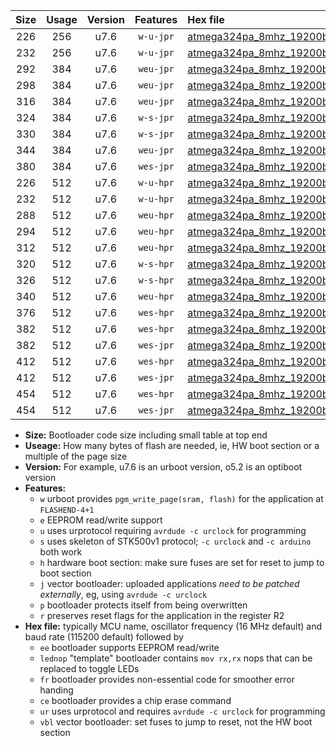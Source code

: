 |Size|Usage|Version|Features|Hex file|
|:-:|:-:|:-:|:-:|:--|
|226|256|u7.6|`w-u-jpr`|[atmega324pa_8mhz_19200bps_ur_vbl.hex](https://raw.githubusercontent.com/stefanrueger/urboot/main//atmega324pa_8mhz_19200bps_ur_vbl.hex)|
|232|256|u7.6|`w-u-jpr`|[atmega324pa_8mhz_19200bps_lednop_ur_vbl.hex](https://raw.githubusercontent.com/stefanrueger/urboot/main//atmega324pa_8mhz_19200bps_lednop_ur_vbl.hex)|
|292|384|u7.6|`weu-jpr`|[atmega324pa_8mhz_19200bps_ee_ur_vbl.hex](https://raw.githubusercontent.com/stefanrueger/urboot/main//atmega324pa_8mhz_19200bps_ee_ur_vbl.hex)|
|298|384|u7.6|`weu-jpr`|[atmega324pa_8mhz_19200bps_ee_lednop_ur_vbl.hex](https://raw.githubusercontent.com/stefanrueger/urboot/main//atmega324pa_8mhz_19200bps_ee_lednop_ur_vbl.hex)|
|316|384|u7.6|`weu-jpr`|[atmega324pa_8mhz_19200bps_ee_lednop_fr_ur_vbl.hex](https://raw.githubusercontent.com/stefanrueger/urboot/main//atmega324pa_8mhz_19200bps_ee_lednop_fr_ur_vbl.hex)|
|324|384|u7.6|`w-s-jpr`|[atmega324pa_8mhz_19200bps_vbl.hex](https://raw.githubusercontent.com/stefanrueger/urboot/main//atmega324pa_8mhz_19200bps_vbl.hex)|
|330|384|u7.6|`w-s-jpr`|[atmega324pa_8mhz_19200bps_lednop_vbl.hex](https://raw.githubusercontent.com/stefanrueger/urboot/main//atmega324pa_8mhz_19200bps_lednop_vbl.hex)|
|344|384|u7.6|`weu-jpr`|[atmega324pa_8mhz_19200bps_ee_lednop_fr_ce_ur_vbl.hex](https://raw.githubusercontent.com/stefanrueger/urboot/main//atmega324pa_8mhz_19200bps_ee_lednop_fr_ce_ur_vbl.hex)|
|380|384|u7.6|`wes-jpr`|[atmega324pa_8mhz_19200bps_ee_vbl.hex](https://raw.githubusercontent.com/stefanrueger/urboot/main//atmega324pa_8mhz_19200bps_ee_vbl.hex)|
|226|512|u7.6|`w-u-hpr`|[atmega324pa_8mhz_19200bps_ur.hex](https://raw.githubusercontent.com/stefanrueger/urboot/main//atmega324pa_8mhz_19200bps_ur.hex)|
|232|512|u7.6|`w-u-hpr`|[atmega324pa_8mhz_19200bps_lednop_ur.hex](https://raw.githubusercontent.com/stefanrueger/urboot/main//atmega324pa_8mhz_19200bps_lednop_ur.hex)|
|288|512|u7.6|`weu-hpr`|[atmega324pa_8mhz_19200bps_ee_ur.hex](https://raw.githubusercontent.com/stefanrueger/urboot/main//atmega324pa_8mhz_19200bps_ee_ur.hex)|
|294|512|u7.6|`weu-hpr`|[atmega324pa_8mhz_19200bps_ee_lednop_ur.hex](https://raw.githubusercontent.com/stefanrueger/urboot/main//atmega324pa_8mhz_19200bps_ee_lednop_ur.hex)|
|312|512|u7.6|`weu-hpr`|[atmega324pa_8mhz_19200bps_ee_lednop_fr_ur.hex](https://raw.githubusercontent.com/stefanrueger/urboot/main//atmega324pa_8mhz_19200bps_ee_lednop_fr_ur.hex)|
|320|512|u7.6|`w-s-hpr`|[atmega324pa_8mhz_19200bps.hex](https://raw.githubusercontent.com/stefanrueger/urboot/main//atmega324pa_8mhz_19200bps.hex)|
|326|512|u7.6|`w-s-hpr`|[atmega324pa_8mhz_19200bps_lednop.hex](https://raw.githubusercontent.com/stefanrueger/urboot/main//atmega324pa_8mhz_19200bps_lednop.hex)|
|340|512|u7.6|`weu-hpr`|[atmega324pa_8mhz_19200bps_ee_lednop_fr_ce_ur.hex](https://raw.githubusercontent.com/stefanrueger/urboot/main//atmega324pa_8mhz_19200bps_ee_lednop_fr_ce_ur.hex)|
|376|512|u7.6|`wes-hpr`|[atmega324pa_8mhz_19200bps_ee.hex](https://raw.githubusercontent.com/stefanrueger/urboot/main//atmega324pa_8mhz_19200bps_ee.hex)|
|382|512|u7.6|`wes-hpr`|[atmega324pa_8mhz_19200bps_ee_lednop.hex](https://raw.githubusercontent.com/stefanrueger/urboot/main//atmega324pa_8mhz_19200bps_ee_lednop.hex)|
|382|512|u7.6|`wes-jpr`|[atmega324pa_8mhz_19200bps_ee_lednop_vbl.hex](https://raw.githubusercontent.com/stefanrueger/urboot/main//atmega324pa_8mhz_19200bps_ee_lednop_vbl.hex)|
|412|512|u7.6|`wes-hpr`|[atmega324pa_8mhz_19200bps_ee_lednop_fr.hex](https://raw.githubusercontent.com/stefanrueger/urboot/main//atmega324pa_8mhz_19200bps_ee_lednop_fr.hex)|
|412|512|u7.6|`wes-jpr`|[atmega324pa_8mhz_19200bps_ee_lednop_fr_vbl.hex](https://raw.githubusercontent.com/stefanrueger/urboot/main//atmega324pa_8mhz_19200bps_ee_lednop_fr_vbl.hex)|
|454|512|u7.6|`wes-hpr`|[atmega324pa_8mhz_19200bps_ee_lednop_fr_ce.hex](https://raw.githubusercontent.com/stefanrueger/urboot/main//atmega324pa_8mhz_19200bps_ee_lednop_fr_ce.hex)|
|454|512|u7.6|`wes-jpr`|[atmega324pa_8mhz_19200bps_ee_lednop_fr_ce_vbl.hex](https://raw.githubusercontent.com/stefanrueger/urboot/main//atmega324pa_8mhz_19200bps_ee_lednop_fr_ce_vbl.hex)|

- **Size:** Bootloader code size including small table at top end
- **Useage:** How many bytes of flash are needed, ie, HW boot section or a multiple of the page size
- **Version:** For example, u7.6 is an urboot version, o5.2 is an optiboot version
- **Features:**
  + `w` urboot provides `pgm_write_page(sram, flash)` for the application at `FLASHEND-4+1`
  + `e` EEPROM read/write support
  + `u` uses urprotocol requiring `avrdude -c urclock` for programming
  + `s` uses skeleton of STK500v1 protocol; `-c urclock` and `-c arduino` both work
  + `h` hardware boot section: make sure fuses are set for reset to jump to boot section
  + `j` vector bootloader: uploaded applications *need to be patched externally*, eg, using `avrdude -c urclock`
  + `p` bootloader protects itself from being overwritten
  + `r` preserves reset flags for the application in the register R2
- **Hex file:** typically MCU name, oscillator frequency (16 MHz default) and baud rate (115200 default) followed by
  + `ee` bootloader supports EEPROM read/write
  + `lednop` "template" bootloader contains `mov rx,rx` nops that can be replaced to toggle LEDs
  + `fr` bootloader provides non-essential code for smoother error handing
  + `ce` bootloader provides a chip erase command
  + `ur` uses urprotocol and requires `avrdude -c urclock` for programming
  + `vbl` vector bootloader: set fuses to jump to reset, not the HW boot section
